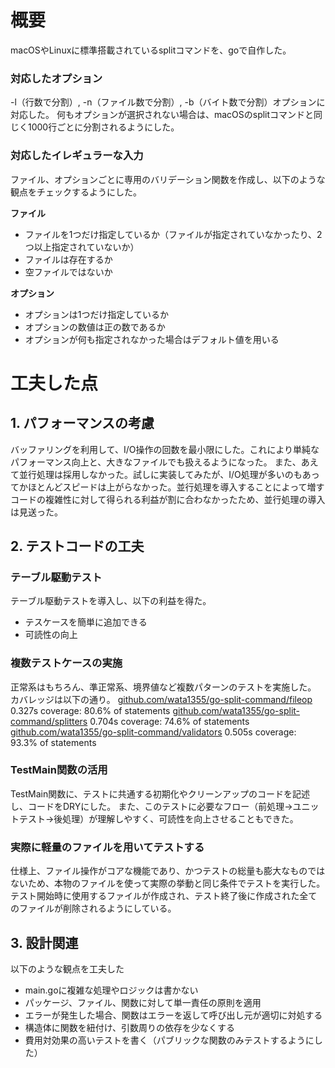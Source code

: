 # 概要
macOSやLinuxに標準搭載されているsplitコマンドを、goで自作した。

### 対応したオプション

-l（行数で分割）, -n（ファイル数で分割）, -b（バイト数で分割）オプションに対応した。
何もオプションが選択されない場合は、macOSのsplitコマンドと同じく1000行ごとに分割されるようにした。

### 対応したイレギュラーな入力

ファイル、オプションごとに専用のバリデーション関数を作成し、以下のような観点をチェックするようにした。

**ファイル**

- ファイルを1つだけ指定しているか（ファイルが指定されていなかったり、2つ以上指定されていないか）
- ファイルは存在するか
- 空ファイルではないか

**オプション**

- オプションは1つだけ指定しているか
- オプションの数値は正の数であるか
- オプションが何も指定されなかった場合はデフォルト値を用いる

# 工夫した点

## 1. パフォーマンスの考慮
バッファリングを利用して、I/O操作の回数を最小限にした。これにより単純なパフォーマンス向上と、大きなファイルでも扱えるようになった。 また、あえて並行処理は採用しなかった。試しに実装してみたが、I/O処理が多いのもあってかほとんどスピードは上がらなかった。並行処理を導入することによって増すコードの複雑性に対して得られる利益が割に合わなかったため、並行処理の導入は見送った。

## 2. テストコードの工夫

### **テーブル駆動テスト**

テーブル駆動テストを導入し、以下の利益を得た。

- テスケースを簡単に追加できる
- 可読性の向上

### **複数テストケースの実施**
正常系はもちろん、準正常系、境界値など複数パターンのテストを実施した。 カバレッジは以下の通り。 [github.com/wata1355/go-split-command/fileop](http://github.com/wata1355/go-split-command/fileop) 0.327s coverage: 80.6% of statements
[github.com/wata1355/go-split-command/splitters](http://github.com/wata1355/go-split-command/splitters) 0.704s coverage: 74.6% of statements
[github.com/wata1355/go-split-command/validators](http://github.com/wata1355/go-split-command/validators) 0.505s coverage: 93.3% of statements

### **TestMain関数の活用**
TestMain関数に、テストに共通する初期化やクリーンアップのコードを記述し、コードをDRYにした。 また、このテストに必要なフロー（前処理→ユニットテスト→後処理）が理解しやすく、可読性を向上させることもできた。

### **実際に軽量のファイルを用いてテストする**
仕様上、ファイル操作がコアな機能であり、かつテストの総量も膨大なものではないため、本物のファイルを使って実際の挙動と同じ条件でテストを実行した。テスト開始時に使用するファイルが作成され、テスト終了後に作成された全てのファイルが削除されるようにしている。


## 3. 設計関連

以下のような観点を工夫した

- main.goに複雑な処理やロジックは書かない
- パッケージ、ファイル、関数に対して単一責任の原則を適用
- エラーが発生した場合、関数はエラーを返して呼び出し元が適切に対処する
- 構造体に関数を紐付け、引数周りの依存を少なくする
- 費用対効果の高いテストを書く（パブリックな関数のみテストするようにした）
